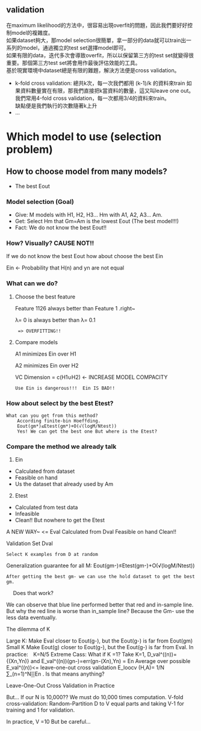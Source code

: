 ## validation
在maximum likelihood的方法中，很容易出現overfit的問題，因此我們要好好控制model的複雜度。  
如果dataset夠大，那model selection很簡單，拿一部分的data就可以train出一系列的model，通過獨立的test set選擇model即可。  
如果有限的data，迭代多次會導致overfit，所以以保留第三方的test set就變得很重要。那個第三方test set將會用作最後評估效能的工具。  
基於現實環境中dataset總是有限的難題，解決方法便是cross validation。
* k-fold cross validation: 總共k次，每一次我們都用 (k-1)/k 的資料來train
如果資料數量實在有限，那我們直接把k當資料的數量，這又叫leave one out。  
我們常用4-fold cross validation，每一次都用3/4的資料來train。  
缺點便是我們執行的次數隨著k上升  
* ...


# Which model to use (selection problem)
## How to choose model from many models?  
* The best Eout

### Model selection (Goal)
* Give: M models with H1, H2, H3… Hm with A1, A2, A3… Am. 
* Get: Select Hm that Gm=Am is the lowest Eout (The best model!!!)
* Fact: We do not know the best Eout!!

### How? Visually? CAUSE NOT!!
If we do not know the best Eout how about choose the best Ein

Ein <- Probability that H(n) and yn are not equal

### What can we do? 
 
1. Choose the best feature

	Feature 1126 always better than Feature 1 .right~

	λ= 0 is always better than λ= 0.1 
	
		=> OVERFITTING!!

2.	Compare models

	A1 minimizes Ein over H1

	A2 minimizes Ein over H2

	VC Dimension = c(H1∪H2) <- INCREASE MODEL COMPACITY

		Use Ein is dangerous!!!  Ein IS BAD!!
 
### How about select by the best Etest?
	 
  	What can you get from this method?
		According finite-bin Hoeffding. 
		Eout(gm*)≤Etest(gm*)+O(√(log⁡M/Ntest))
		Yes! We can get the best one But where is the Etest?
 
### Compare the method we already talk
1. Ein
* Calculated from dataset
* Feasible on hand
* Us the dataset that already used by Am
2. Etest 
* Calculated from test data
* Infeasible
* Clean!! But nowhere to get the Etest

A NEW WAY~ <= Eval
	Calculated from Dval
	Feasible on hand
	Clean!!

Validation Set Dval
	 
	Select K examples from D at random
Generalization guarantee for all M:
Eout(gm-)≤Etest(gm-)+O(√(log⁡M/Ntest)) 
	 
	After getting the best gm- we can use the hold dataset to get the best gm.
 
Does that work? 
 
We can observe that blue line performed better that red and in-sample line.
But why the red line is worse than in_sample line?
	Because the Gm- use the less data eventually.

The dilemma of K
 
Large K:
	Make Eval closer to Eout(g-), but the Eout(g-) is far from Eout(gm)
Small K
	Make Eout(g) closer to Eout(g-), but the Eout(g-) is far from Eval.
In practice:　K=N/5
Extreme Cass: What if K =1?
	Take K=1, D_val^((n))= {(Xn,Yn)} and E_val^((n))(gn-)=err(gn-(Xn),Yn) = En
	Average over possible E_val^((n))<= leave-one-out cross validation
	E_loocv (H,A)=  1/N ∑_(n=1)^N▒En . Is that means anything?
  
Leave-One-Out Cross Validation in Practice
 
   

But… If our N is 10,000?? We must do 10,000 times computation.
	V-fold cross-validation: 
Random-Partition D to V equal parts and taking V-1 for training and 1 for validation.
 
In practice, V =10
But be careful…
 
